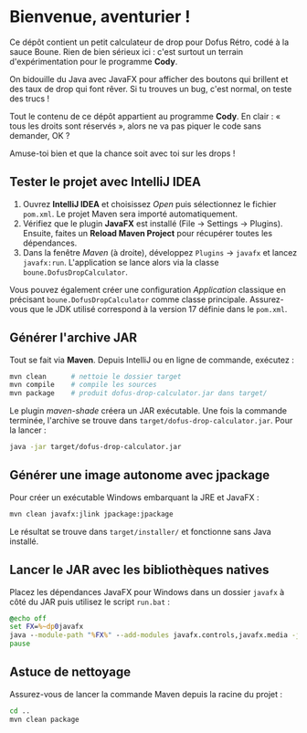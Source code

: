 # Bienvenue, aventurier !

Ce dépôt contient un petit calculateur de drop pour Dofus Rétro, codé à la sauce Boune. Rien de bien sérieux ici : c'est surtout un terrain d'expérimentation pour le programme **Cody**.

On bidouille du Java avec JavaFX pour afficher des boutons qui brillent et des taux de drop qui font rêver. Si tu trouves un bug, c'est normal, on teste des trucs !

Tout le contenu de ce dépôt appartient au programme **Cody**. En clair : « tous les droits sont réservés », alors ne va pas piquer le code sans demander, OK ?

Amuse-toi bien et que la chance soit avec toi sur les drops !

## Tester le projet avec IntelliJ IDEA

1. Ouvrez **IntelliJ IDEA** et choisissez *Open* puis sélectionnez le fichier `pom.xml`.
   Le projet Maven sera importé automatiquement.
2. Vérifiez que le plugin **JavaFX** est installé (File → Settings → Plugins). Ensuite,
   faites un **Reload Maven Project** pour récupérer toutes les dépendances.
3. Dans la fenêtre *Maven* (à droite), développez `Plugins` → `javafx` et lancez `javafx:run`.
   L'application se lance alors via la classe `boune.DofusDropCalculator`.

Vous pouvez également créer une configuration *Application* classique en
précisant `boune.DofusDropCalculator` comme classe principale. Assurez-vous
que le JDK utilisé correspond à la version 17 définie dans le `pom.xml`.

## Générer l'archive JAR

Tout se fait via **Maven**. Depuis IntelliJ ou en ligne de commande, exécutez :

```bash
mvn clean      # nettoie le dossier target
mvn compile    # compile les sources
mvn package    # produit dofus-drop-calculator.jar dans target/
```

Le plugin *maven-shade* créera un JAR exécutable. Une fois la commande terminée,
l'archive se trouve dans `target/dofus-drop-calculator.jar`. Pour la lancer :

```bash
java -jar target/dofus-drop-calculator.jar
```

## Générer une image autonome avec jpackage

Pour créer un exécutable Windows embarquant la JRE et JavaFX :

```bash
mvn clean javafx:jlink jpackage:jpackage
```

Le résultat se trouve dans `target/installer/` et fonctionne sans Java installé.

## Lancer le JAR avec les bibliothèques natives

Placez les dépendances JavaFX pour Windows dans un dossier `javafx` à côté du
JAR puis utilisez le script `run.bat` :

```bat
@echo off
set FX=%~dp0javafx
java --module-path "%FX%" --add-modules javafx.controls,javafx.media -jar "%~dp0dofus-drop-calculator.jar"
pause
```

## Astuce de nettoyage

Assurez-vous de lancer la commande Maven depuis la racine du projet :

```bash
cd ..
mvn clean package
```
